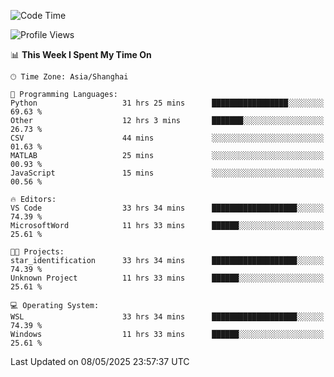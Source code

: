 <!--START_SECTION:waka-->
![Code Time](http://img.shields.io/badge/Code%20Time-2%2C786%20hrs%2054%20mins-blue)

![Profile Views](http://img.shields.io/badge/Profile%20Views-0-blue)

📊 **This Week I Spent My Time On** 

```text
🕑︎ Time Zone: Asia/Shanghai

💬 Programming Languages: 
Python                   31 hrs 25 mins      █████████████████░░░░░░░░   69.63 % 
Other                    12 hrs 3 mins       ███████░░░░░░░░░░░░░░░░░░   26.73 % 
CSV                      44 mins             ░░░░░░░░░░░░░░░░░░░░░░░░░   01.63 % 
MATLAB                   25 mins             ░░░░░░░░░░░░░░░░░░░░░░░░░   00.93 % 
JavaScript               15 mins             ░░░░░░░░░░░░░░░░░░░░░░░░░   00.56 % 

🔥 Editors: 
VS Code                  33 hrs 34 mins      ███████████████████░░░░░░   74.39 % 
MicrosoftWord            11 hrs 33 mins      ██████░░░░░░░░░░░░░░░░░░░   25.61 % 

🐱‍💻 Projects: 
star_identification      33 hrs 34 mins      ███████████████████░░░░░░   74.39 % 
Unknown Project          11 hrs 33 mins      ██████░░░░░░░░░░░░░░░░░░░   25.61 % 

💻 Operating System: 
WSL                      33 hrs 34 mins      ███████████████████░░░░░░   74.39 % 
Windows                  11 hrs 33 mins      ██████░░░░░░░░░░░░░░░░░░░   25.61 % 
```


 Last Updated on 08/05/2025 23:57:37 UTC
<!--END_SECTION:waka-->